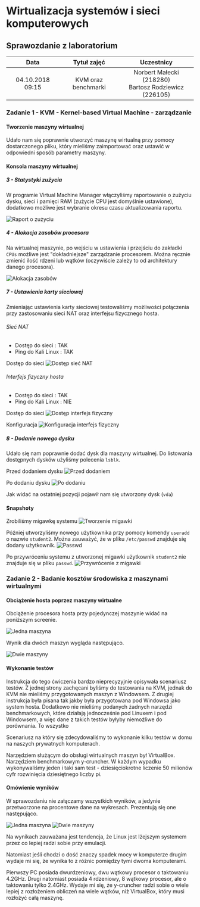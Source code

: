 # Wirtualizacja systemów i sieci komputerowych

## Sprawozdanie z laboratorium

Data | Tytuł zajęć | Uczestnicy
:-: | :-: | :-:
04.10.2018 09:15 | KVM oraz benchmarki | Norbert Małecki (218280)<br>Bartosz Rodziewicz (226105)

### Zadanie 1 - KVM - Kernel-based Virtual Machine - zarządzanie

#### Tworzenie maszyny wirtualnej
Udało nam się poprawnie utworzyć maszynę wirtualną przy pomocy dostarczonego pliku, który mieliśmy zaimportować oraz ustawić w odpowiedni sposób parametry maszyny.

#### Konsola maszyny wirtualnej

##### 3 - Statystyki zużycia
W programie Virtual Machine Manager włączyliśmy raportowanie o zużyciu dysku, sieci i pamięci RAM (zużycie CPU jest domyślnie ustawione), dodatkowo możliwe jest wybranie okresu czasu aktualizowania raportu.

![Raport o zużyciu](screenshots/task1/Centos_Preferences.png)

<div class="page-break">

##### 4 - Alokacja zasobów procesora
Na wirtualnej maszynie, po wejściu w ustawienia i przejściu do zakładki `CPUs` możliwe jest "dokładniejsze" zarządzanie procesorem. Można ręcznie zmienić ilość rdzeni lub wątków (oczywiście zależy to od architektury danego procesora).

![Alokacja zasobów](screenshots/task1/Lab2_1_4.png)

##### 7 - Ustawienia karty sieciowej
Zmieniając ustawienia karty sieciowej testowaliśmy możliwości połączenia przy zastosowaniu sieci NAT oraz interfejsu fizycznego hosta.

###### Sieć NAT
* Dostęp do sieci : TAK
* Ping do Kali Linux : TAK

Dostęp do sieci
![Dostęp sieć NAT](screenshots/task1/Lab2_1_7_NAT.png)

<div class="page-break">

###### Interfejs fizyczny hosta
* Dostęp do sieci : TAK
* Ping do Kali Linux : NIE

Dostęp do sieci
![Dostęp interfejs fizyczny](screenshots/task1/Lab2_1_7_Host.png)

Konfiguracja
![Konfiguracja interfejs fizyczny](screenshots/task1/Lab2_1_7_Interface_Host.png)

<div class="page-break">

##### 8 - Dodanie nowego dysku
Udało się nam poprawnie dodać dysk dla maszyny wirtualnej. Do listowania dostępnych dysków użyliśmy polecenia `lsblk`.

Przed dodaniem dysku
![Przed dodaniem](screenshots/task1/Lab2_1_8_hardware_before.png)

Po dodaniu dysku
![Po dodaniu](screenshots/task1/Lab2_1_8_hardware_after.png)

Jak widać na ostatniej pozycji pojawił nam się utworzony dysk (`vda`)

<div class="page-break">

#### Snapshoty
Zrobiliśmy migawkę systemu
![Tworzenie migawki](screenshots/task1/Lab2_1_CreateSnapshot.png)

Później utworzyliśmy nowego użytkownika przy pomocy komendy `useradd` o nazwie `student2`.
Można zauważyć, że w pliku `/etc/passwd` znajduje się dodany użytkownik.
![Passwd](screenshots/task1/Lab2_1_CreatedStudent2.png)

<div class="page-break">

Po przywróceniu systemu z utworzonej migawki użytkownik `student2` nie znajduje się w pliku `passwd`.
![Przywrócenie z migawki](screenshots/task1/Lab2_1_RestoreFromSnapshot.png)

### Zadanie 2 - Badanie kosztów środowiska z maszynami wirtualnymi

#### Obciążenie hosta poprzez maszyny wirtualne

Obciążenie procesora hosta przy pojedynczej maszynie widać na poniższym screenie.

![Jedna maszyna](screenshots/task2/ladowanie-maszyny-wirt-z-win.png)

<div class="page-break">

Wynik dla dwóch maszyn wygląda następująco.

![Dwie maszyny](screenshots/task2/ladowanie-dwoch-maszyn-wirt-z-win.png)

#### Wykonanie testów
Instrukcja do tego ćwiczenia bardzo nieprecyzyjnie opisywała scenariusz testów. Z jednej strony zachęcani byliśmy do testowania na KVM, jednak do KVM nie mieliśmy przygotowanych maszyn z Windowsem. Z drugiej instrukcja była pisana tak jakby była przygotowana pod Windowsa jako system hosta. Dodatkowo nie mieliśmy podanych żadnych narzędzi benchmarkowych, które działają jednocześnie pod Linuxem i pod Windowsem, a więc dane z takich testów byłyby niemożliwe do porównania. To wszystko

Scenariusz na który się zdecydowaliśmy to wykonanie kilku testów w domu na naszych prywatnych komputerach.

Narzędziem służącym do obsługi wirtualnych maszyn był VirtualBox. Narzędziem benchmarkowym y-cruncher. W każdym wypadku wykonywaliśmy jeden i taki sam test - dziesięciokrotne liczenie 50 milionów cyfr rozwinięcia dziesiętnego liczby pi.

#### Omówienie wyników

W sprawozdaniu nie załączamy wszystkich wyników, a jedynie przetworzone na procentowe dane na wykresach. Prezentują się one następująco.

![Jedna maszyna](screenshots/task2/wyniki1.png)
![Dwie maszyny](screenshots/task2/wyniki2.png)

Na wynikach zauważana jest tendencja, że Linux jest lżejszym systemem przez co lepiej radzi sobie przy emulacji.

Natomiast jeśli chodzi o dość znaczy spadek mocy w komputerze drugim wydaje mi się, że wynika to z różnic pomiędzy tymi dwoma komputerami.

Pierwszy PC posiada dwurdzeniowy, dwu wątkowy procesor o taktowaniu 4.2GHz. Drugi natomiast posiada 4 rdzeniowy, 8 wątkowy procesor, ale o taktowaniu tylko 2.4GHz. Wydaje mi się, że y-cruncher radzi sobie o wiele lepiej z rozłożeniem obliczeń na wiele wątków, niż VirtualBox, który musi rozłożyć całą maszynę.
